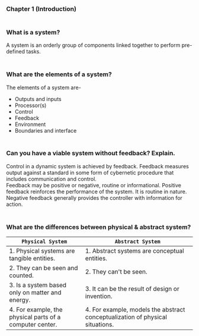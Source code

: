 ### Chapter 1 (Introduction)

### **<br/>What is a system?**

A system is an orderly group of components linked together to perform pre-defined tasks.


### **<br/>What are the elements of a system?**

The elements of a system are-
- Outputs and inputs
- Processor(s)
- Control
- Feedback
- Environment
- Boundaries and interface

### **<br/>Can you have a viable system without feedback? Explain.**

Control in a dynamic system is achieved by feedback. Feedback measures output against a standard in some form of cybernetic procedure that includes communication and control.<br/>
Feedback may be positive or negative, routine or informational. Positive feedback reinforces the performance of the system. It is routine in nature. Negative feedback generally provides the controller with information for action.

### **<br/>What are the differences between physical & abstract system?**

| `Physical System`                                        | `Abstract System`                                                             |
|----------------------------------------------------------|-------------------------------------------------------------------------------|
| 1. Physical systems are tangible entities.               | 1. Abstract systems are conceptual entities.                                  |
| 2. They can be seen and counted.                         | 2. They can't be seen.                                                        |
| 3. Is a system based only on matter and energy.          | 3. It can be the result of design or invention.                               |
| 4. For example, the physical parts of a computer center. | 4. For example, models the abstract conceptualization of physical situations. |



